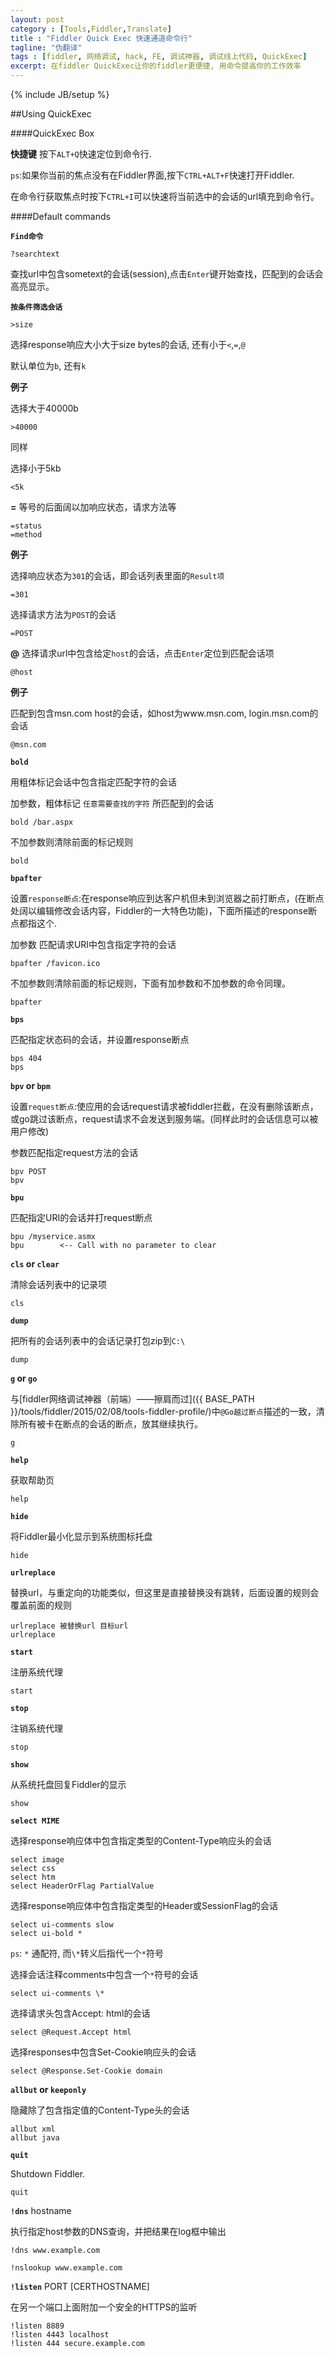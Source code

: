 ```yaml
---
layout: post
category : [Tools,Fiddler,Translate]
title : "Fiddler Quick Exec 快速通道命令行"
tagline: "伪翻译"
tags : [fiddler, 网络调试, hack, FE, 调试神器, 调试线上代码, QuickExec]
excerpt: 在fiddler QuickExec让你的fiddler更便捷, 用命令提高你的工作效率
---
```

{% include JB/setup %}

##Using QuickExec

####QuickExec Box

**快捷键**
按下`ALT+Q`快速定位到命令行.

`ps`:如果你当前的焦点没有在Fiddler界面,按下`CTRL+ALT+F`快速打开Fiddler.

在命令行获取焦点时按下`CTRL+I`可以快速将当前选中的会话的url填充到命令行。

####Default commands

**`Find命令`**

    ?searchtext

查找url中包含sometext的会话(session),点击`Enter`键开始查找，匹配到的会话会高亮显示。

**`按条件筛选会话`**

    >size

选择response响应大小大于size bytes的会话, 还有小于`<`,`=`,`@`

默认单位为`b`, 还有`k`

**例子** 

选择大于40000b

    >40000 

同样

选择小于5kb

    <5k

**=** 等号的后面阔以加响应状态，请求方法等

    =status
    =method

**例子** 

选择响应状态为`301`的会话，即会话列表里面的`Result项`

    =301

选择请求方法为`POST`的会话

    =POST

**@** 选择请求url中包含给定`host`的会话，点击`Enter`定位到匹配会话项

    @host

**例子** 

匹配到包含msn.com host的会话，如host为www.msn.com, login.msn.com的会话

    @msn.com 


**`bold`**

用粗体标记会话中包含指定匹配字符的会话

加参数，粗体标记 `任意需要查找的字符` 所匹配到的会话

    bold /bar.aspx

不加参数则清除前面的标记规则

    bold


**`bpafter`** 

设置`response断点`:在response响应到达客户机但未到浏览器之前打断点，(在断点处阔以编辑修改会话内容，Fiddler的一大特色功能)，下面所描述的response断点都指这个.

加参数 匹配请求URI中包含指定字符的会话

    bpafter /favicon.ico 

不加参数则清除前面的标记规则，下面有加参数和不加参数的命令同理。

    bpafter

**`bps`** 

匹配指定状态码的会话，并设置response断点

    bps 404
    bps

**`bpv` or `bpm`** 

设置`request断点`:使应用的会话request请求被fiddler拦截，在没有删除该断点，或go跳过该断点，request请求不会发送到服务端。(同样此时的会话信息可以被用户修改)

参数匹配指定request方法的会话

    bpv POST
    bpv

**`bpu`** 

匹配指定URI的会话并打request断点

    bpu /myservice.asmx
    bpu        <-- Call with no parameter to clear

**`cls` or `clear`**

清除会话列表中的记录项
    
    cls

**`dump`** 

把所有的会话列表中的会话记录打包zip到`C:\`

    dump

**`g` or `go`**

与[fiddler网络调试神器（前端）——擦肩而过]({{ BASE_PATH }}/tools/fiddler/2015/02/08/tools-fiddler-profile/)中`@Go越过断点`描述的一致，清除所有被卡在断点的会话的断点，放其继续执行。

    g

**`help`**

获取帮助页

    help

**`hide`**

将Fiddler最小化显示到系统图标托盘

    hide

**`urlreplace`**

替换url，与重定向的功能类似，但这里是直接替换没有跳转，后面设置的规则会覆盖前面的规则

    urlreplace 被替换url 目标url
    urlreplace

**`start`**

注册系统代理

    start

**`stop`**

注销系统代理

    stop

**`show`**

从系统托盘回复Fiddler的显示

    show

**`select MIME`**

选择response响应体中包含指定类型的Content-Type响应头的会话

    select image
    select css
    select htm
    select HeaderOrFlag PartialValue

选择response响应体中包含指定类型的Header或SessionFlag的会话

    select ui-comments slow
    select ui-bold *

`ps`: `*` 通配符, 而`\*`转义后指代一个`*`符号

选择会话注释comments中包含一个`*`符号的会话

    select ui-comments \*

选择请求头包含Accept: html的会话

    select @Request.Accept html

选择responses中包含Set-Cookie响应头的会话

    select @Response.Set-Cookie domain


**`allbut` or `keeponly`**

隐藏除了包含指定值的Content-Type头的会话

    allbut xml
    allbut java

**`quit`**

Shutdown Fiddler.

    quit

**`!dns`** hostname

执行指定host参数的DNS查询，并把结果在log框中输出

    !dns www.example.com

    !nslookup www.example.com

**`!listen`** PORT [CERTHOSTNAME]

在另一个端口上面附加一个安全的HTTPS的监听

    !listen 8889
    !listen 4443 localhost
    !listen 444 secure.example.com
